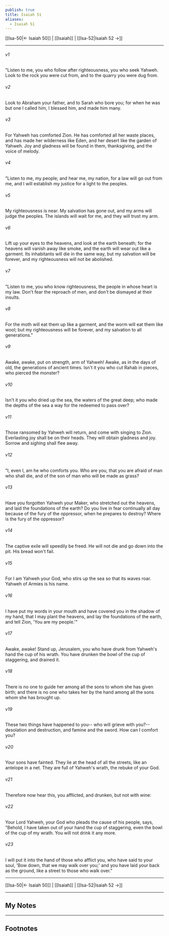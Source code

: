```yaml
---
publish: true
title: Isaiah 51
aliases:
  - Isaiah 51
---
```


[[Isa-50|← Isaiah 50]] | [[Isaiah]] | [[Isa-52|Isaiah 52 →]]
***



###### v1 
"Listen to me, you who follow after righteousness, you who seek Yahweh. Look to the rock you were cut from, and to the quarry you were dug from. 

###### v2 
Look to Abraham your father, and to Sarah who bore you; for when he was but one I called him, I blessed him, and made him many. 

###### v3 
For Yahweh has comforted Zion. He has comforted all her waste places, and has made her wilderness like Eden, and her desert like the garden of Yahweh. Joy and gladness will be found in them, thanksgiving, and the voice of melody. 

###### v4 
"Listen to me, my people; and hear me, my nation, for a law will go out from me, and I will establish my justice for a light to the peoples. 

###### v5 
My righteousness is near. My salvation has gone out, and my arms will judge the peoples. The islands will wait for me, and they will trust my arm. 

###### v6 
Lift up your eyes to the heavens, and look at the earth beneath; for the heavens will vanish away like smoke, and the earth will wear out like a garment. Its inhabitants will die in the same way, but my salvation will be forever, and my righteousness will not be abolished. 

###### v7 
"Listen to me, you who know righteousness, the people in whose heart is my law. Don't fear the reproach of men, and don't be dismayed at their insults. 

###### v8 
For the moth will eat them up like a garment, and the worm will eat them like wool; but my righteousness will be forever, and my salvation to all generations." 

###### v9 
Awake, awake, put on strength, arm of Yahweh! Awake, as in the days of old, the generations of ancient times. Isn't it you who cut Rahab in pieces, who pierced the monster? 

###### v10 
Isn't it you who dried up the sea, the waters of the great deep; who made the depths of the sea a way for the redeemed to pass over? 

###### v11 
Those ransomed by Yahweh will return, and come with singing to Zion. Everlasting joy shall be on their heads. They will obtain gladness and joy. Sorrow and sighing shall flee away. 

###### v12 
"I, even I, am he who comforts you. Who are you, that you are afraid of man who shall die, and of the son of man who will be made as grass? 

###### v13 
Have you forgotten Yahweh your Maker, who stretched out the heavens, and laid the foundations of the earth? Do you live in fear continually all day because of the fury of the oppressor, when he prepares to destroy? Where is the fury of the oppressor? 

###### v14 
The captive exile will speedily be freed. He will not die and go down into the pit. His bread won't fail. 

###### v15 
For I am Yahweh your God, who stirs up the sea so that its waves roar. Yahweh of Armies is his name. 

###### v16 
I have put my words in your mouth and have covered you in the shadow of my hand, that I may plant the heavens, and lay the foundations of the earth, and tell Zion, 'You are my people.'" 

###### v17 
Awake, awake! Stand up, Jerusalem, you who have drunk from Yahweh's hand the cup of his wrath. You have drunken the bowl of the cup of staggering, and drained it. 

###### v18 
There is no one to guide her among all the sons to whom she has given birth; and there is no one who takes her by the hand among all the sons whom she has brought up. 

###### v19 
These two things have happened to you-- who will grieve with you?-- desolation and destruction, and famine and the sword. How can I comfort you? 

###### v20 
Your sons have fainted. They lie at the head of all the streets, like an antelope in a net. They are full of Yahweh's wrath, the rebuke of your God. 

###### v21 
Therefore now hear this, you afflicted, and drunken, but not with wine: 

###### v22 
Your Lord Yahweh, your God who pleads the cause of his people, says, "Behold, I have taken out of your hand the cup of staggering, even the bowl of the cup of my wrath. You will not drink it any more. 

###### v23 
I will put it into the hand of those who afflict you, who have said to your soul, 'Bow down, that we may walk over you;' and you have laid your back as the ground, like a street to those who walk over."

***
[[Isa-50|← Isaiah 50]] | [[Isaiah]] | [[Isa-52|Isaiah 52 →]]

---
## My Notes

---
## Footnotes